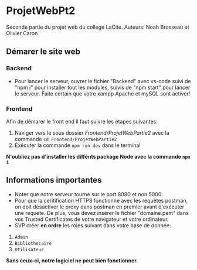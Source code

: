 # ProjetWebPt2
Seconde partie du projet web du college LaCite.
Auteurs: Noah Brosseau et Olivier Caron

## Démarer le site web

### Backend
* Pour lancer le serveur, ouvrer le fichier "Backend" avec vs-code suivi de "npm i" pour installer tout les modules, suivis de "npm start" pour lancer le serveur. Faite certain que votre xampp Apache et mySQL sont activer!

### Frontend
Afin de démarer le front end il faut suivre les étapes suivantes:
1. Naviger vers le sous dossier _Frontend/ProjetWebPartie2_ avec la commande `cd Frontend/ProjetWebPartie2`
2. Éxécuter la commande `npm run dev` dans le terminal

**N'oubliez pas d'installer les diffénts package Node avec la commande `npm i`**

## Informations importantes
* Noter que notre serveur tourne sur le port 8080 et non 5000. 
* Pour que la ceritification HTTPS fonctionne avec les requêtes postman, on doit désactiver le proxy dans postman en premier avant d'exécuter une requete. De plus, vous devez insérer le fichier "domaine.pem" dans vos Trusted Certificates de votre navigateur et votre ordinateur.
* SVP créer **en ordre** les roles suivant dans votre base de donnée:
1. `Admin`
2. `Bibliothecaire`
3. `Utilisateur`

**Sans ceux-ci, notre logiciel ne peut bien fonctionner.**


